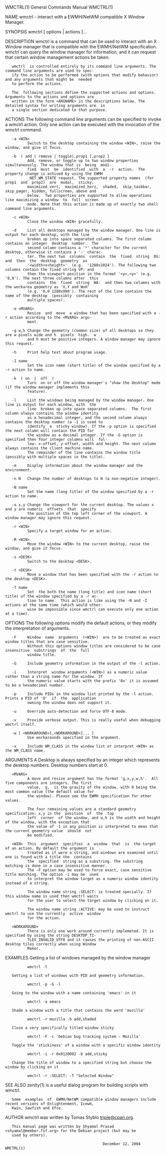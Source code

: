 WMCTRL(1)                                    General Commands Manual                                    WMCTRL(1)

NAME
       wmctrl - interact with a EWMH/NetWM compatible X Window Manager.

SYNOPSIS
       wmctrl [ options | actions ]...

DESCRIPTION
       wmctrl  is  a  command  that  can be used to interact with an X Window manager that is compatible with the
       EWMH/NetWM specification.  wmctrl can query the window manager for information, and it  can  request  that
       certain window management actions be taken.

       wmctrl  is controlled entirely by its command line arguments. The command line arguments are used to spec‐
       ify the action to be performed (with options that modify behavior) and any arguments that might be  needed
       to perform the actions.

       The  following sections define the supported actions and options. Arguments to the actions and options are
       written in the form <ARGNAME> in the descriptions below. The detailed syntax for writing arguments are  in
       a single section dedicated to that purpose.

ACTIONS
       The  following  command  line arguments can be specified to invoke a wmctrl action. Only one action can be
       executed with the invocation of the wmctrl command.

       -a <WIN>
              Switch to the desktop containing the window <WIN>, raise the window, and give it focus.

       -b  ( add | remove | toggle),prop1 [,prop2 ]
              Add, remove, or toggle up to two window properties simultaneously. The window that is  being  modi‐
              fied  must  be  identified  with  a  -r  action.  The  property change is achived by using the EWMH
              _NET_WM_STATE request. The supported property names  (for  prop1  and  prop2)  are  modal,  sticky,
              maximized_vert,  maximized_horz,  shaded,  skip_taskbar,  skip_pager, hidden, fullscreen, above and
              below.  Two properties are supported to allow operations like maximizing a window  to  full  screen
              mode. Note that this action is made up of exactly two shell command line arguments.

       -c <WIN>
              Close the window <WIN> gracefully.

       -d     List all desktops managed by the window manager. One line is output for each desktop, with the line
              broken up into space separated columns. The first column contains an integer  desktop  number.  The
              second column contains a '*' character for the current desktop, otherwise it contains a '-' charac‐
              ter. The next two  columns  contain  the  fixed  string  DG:  and  then  the  desktop  geometry  as
              '<width>x<height>'  (e.g.  '1280x1024'). The following two columns contain the fixed string VP: and
              then the viewport position in the format '<y>,<y>' (e.g. '0,0'). The next three columns after  this
              contains  the  fixed  string  WA:  and then two columns with the workarea geometry as 'X,Y and WxH'
              (e.g. '0,0 1280x998'). The rest of the line contains the name of the desktop  (possibly  containing
              multiple spaces).

       -e <MVARG>
              Resize  and  move  a window that has been specified with a -r action according to the <MVARG> argu‐
              ment.

       -g w,h Change the geometry (common size) of all desktops so they are w pixels wide and h  pixels  high.  w
              and h must be positive integers. A window manager may ignore this request.

       -h     Print help text about program usage.

       -I name
              Set the icon name (short title) of the window specified by a -r action to name.

       -k  ( on  |  off  )
              Turn  on or off the window manager's "show the desktop" mode (if the window manager implements this
              feature).

       -l     List the windows being managed by the window manager. One line is output for each window, with  the
              line  broken up into space separated columns.  The first column always contains the window identity
              as a hexadecimal integer, and the second column always contains the desktop number (a -1 is used to
              identify  a  sticky window). If the -p option is specified the next column will contain the PID for
              the window as a decimal integer. If the -G option is specified then four integer columns will  fol‐
              low: x-offset, y-offset, width and height. The next column always contains the client machine name.
              The remainder of the line contains the window title (possibly with multiple spaces in the title).

       -m     Display information about the window manager and the environment.

       -n N   Change the number of desktops to N (a non-negative integer).

       -N name
              Set the name (long title) of the window specified by a -r action to name.

       -o x,y Change the viewport for the current desktop. The values x and y are numeric  offsets  that  specify
              the position of the top left corner of the viewport. A window manager may ignore this request.

       -r <WIN>
              Specify a target window for an action.

       -R <WIN>
              Move the window <WIN> to the current desktop, raise the window, and give it focus.

       -s <DESK>
              Switch to the desktop <DESK>.

       -t <DESK>
              Move a window that has been specified with the -r action to the desktop <DESK>.

       -T name
              Set  the both the name (long title) and icon name (short title) of the window specified by a -r ac‐
              tion to name.  This action is like using the -N and -I actions at the same time (which would other‐
              wise be impossible since wmctrl can execute only one action at a time).

OPTIONS
       The following options modify the default actions, or they modify the interpretation of arguments.

       -F     Window  name  arguments  (<WIN>)  are to be treated as exact window titles that are case sensitive.
              Without this options window titles are considered to be case insensitive  substrings  of  the  full
              window title.

       -G     Include geometry information in the output of the -l action.

       -i     Interpret  window arguments (<WIN>) as a numeric value rather than a string name for the window. If
              the numeric value starts with the prefix '0x' it is assumed to be a hexadecimal number.

       -p     Include PIDs in the window list printed by the -l action. Prints a PID of '0'  if  the  application
              owning the window does not support it.

       -u     Override auto-detection and force UTF-8 mode.

       -v     Provide verbose output. This is really useful when debugging wmctrl itself.

       -w [ <WORKAROUND>[,<WORKAROUND>]... ]
              Use workarounds specified in the argument.

       -x     Include WM_CLASS in the window list or interpret <WIN> as the WM_CLASS name.

ARGUMENTS
       <DESK> A  Desktop  is always specified by an integer which represents the desktop numbers. Desktop numbers
              start at 0.

       <MVARG>
              A move and resize argument has the format 'g,x,y,w,h'.  All five components are integers. The first
              value,  g,  is the gravity of the window, with 0 being the most common value (the default value for
              the window). Please see the EWMH specification for other values.

              The four remaining values are a standard geometry specification: x,y is the  position  of  the  top
              left  corner  of the window, and w,h is the width and height of the window, with the exception that
              the value of -1 in any position is interpreted to mean that the current geometry value  should  not
              be modified.

       <WIN>  This  argument  specifies  a  window  that  is  the target of an action. By default the argument is
              treated as if were a string, and windows are examined until one is found with a title the  contains
              the  specified  string as a substring. The substring matching is done in a case insensitive manner.
              The -F option may be used to force exact, case sensitive title matching. The option -i may be  used
              to interpret the window target as a numeric window identity instead of a string.

              The window name string :SELECT: is treated specially. If this window name is used then wmctrl waits
              for the user to select the target window by clicking on it.

              The window name string :ACTIVE: may be used to instruct wmctrl to use the currently  active  window
              for the action.

       <WORKAROUND>
              There is only one work around currently implemeted. It is specified by using the string DESKTOP_TI‐
              TLES_INVALID_UTF8 and it causes the printing of non-ASCII desktop tiles correctly when using Window
              Maker.

EXAMPLES
       Getting a list of windows managed by the window manager

              wmctrl -l

       Getting a list of windows with PID and geometry information.

              wmctrl -p -G -l

       Going to the window with a name containing 'emacs' in it

              wmctrl -a emacs

       Shade a window with a title that contains the word 'mozilla'

              wmctrl -r mozilla -b add,shaded

       Close a very specifically titled window sticky

              wmctrl -F -c 'Debian bug tracking system - Mozilla'

       Toggle the 'stickiness' of a window with a specific window identity

              wmctrl -i -r 0x0120002 -b add,sticky

       Change the title of window to a specified string but choose the window by clicking on it

              wmctrl -r :SELECT: -T "Selected Window"

SEE ALSO
       zenity(1) is a useful dialog program for building scripts with wmctrl.

       Some  examples  of  EWMH/NetWM compatible window managers include recent versions of Enlightenment, Icewm,
       Kwin, Sawfish and Xfce.

AUTHOR
       wmctrl was written by Tomas Styblo <tripie@cpan.org>.

       This manual page was written by Shyamal Prasad <shyamal@member.fsf.org> for the Debian project (but may be
       used by others).

                                                December 12, 2004                                       WMCTRL(1)
